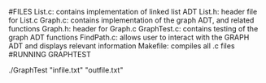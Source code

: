 #FILES
List.c: contains implementation of linked list ADT
List.h: header file for List.c
Graph.c: contains implementation of the graph ADT, and related functions
Graph.h: header for Graph.c
GraphTest.c: contains testing of the graph ADT functions
FindPath.c: allows user to interact with the GRAPH ADT and displays relevant information
Makefile: compiles all .c files
#RUNNING GRAPHTEST

./GraphTest "infile.txt" "outfile.txt"
